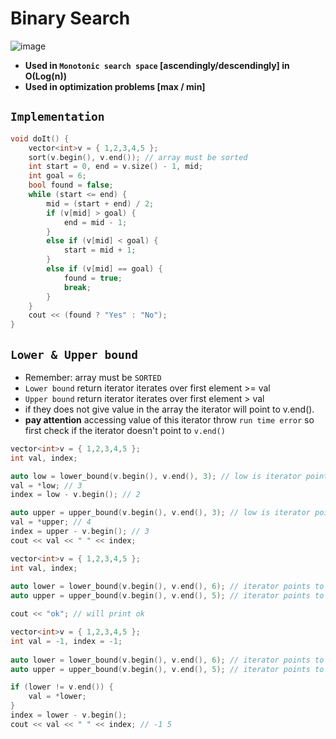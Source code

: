 # Binary Search
![image](https://github.com/Abdelrhman-Sayed70/Competitive_Programming/assets/99830416/2eaa7c75-a6f8-49d9-bdfa-df9514fe87cd)

- **Used in `Monotonic search space` [ascendingly/descendingly] in O(Log(n))**
- **Used in optimization problems [max / min]**
  
## 

## `Implementation`
```cpp
void doIt() {
    vector<int>v = { 1,2,3,4,5 };
    sort(v.begin(), v.end()); // array must be sorted
    int start = 0, end = v.size() - 1, mid;
    int goal = 6;
    bool found = false;
    while (start <= end) {
        mid = (start + end) / 2;
        if (v[mid] > goal) {
            end = mid - 1;
        }
        else if (v[mid] < goal) {
            start = mid + 1;
        }
        else if (v[mid] == goal) {    
            found = true; 
            break;
        }
    }
    cout << (found ? "Yes" : "No");
}
```

## `Lower & Upper bound`
- Remember: array must be `SORTED`
- `Lower bound` return iterator iterates over first element >= val
- `Upper bound` return iterator iterates over first element > val
- if they does not give value in the array the iterator will point to v.end().
- **pay attention** accessing value of this iterator throw `run time error` so first check if the iterator doesn't point to `v.end()`

```cpp
vector<int>v = { 1,2,3,4,5 };
int val, index;

auto low = lower_bound(v.begin(), v.end(), 3); // low is iterator points to 3
val = *low; // 3
index = low - v.begin(); // 2

auto upper = upper_bound(v.begin(), v.end(), 3); // low is iterator points to 4
val = *upper; // 4
index = upper - v.begin(); // 3
cout << val << " " << index;
```

```cpp
vector<int>v = { 1,2,3,4,5 };
int val, index;
 
auto lower = lower_bound(v.begin(), v.end(), 6); // iterator points to v.end() at index 5
auto upper = upper_bound(v.begin(), v.end(), 5); // iterator points to v.end() at index 5

cout << "ok"; // will print ok
```

```cpp
vector<int>v = { 1,2,3,4,5 };
int val = -1, index = -1;
 
auto lower = lower_bound(v.begin(), v.end(), 6); // iterator points to v.end() at index 5
auto upper = upper_bound(v.begin(), v.end(), 5); // iterator points to v.end() at index 5

if (lower != v.end()) {
    val = *lower;
}
index = lower - v.begin();
cout << val << " " << index; // -1 5
```
